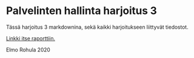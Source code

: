 # Palvelinten hallinta harjoitus 3
Tässä harjoitus 3 markdownina, sekä kaikki harjoitukseen liittyvät tiedostot.

[Linkki itse raporttiin.](/text/harj3_report.md)

Elmo Rohula 2020
